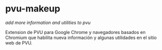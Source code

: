 # pvu-makeup
*add more information and utilities to pvu*

Extension de PVU para Google Chrome y navegadores basados en Chromium que habilita nueva información y algunas utilidades en el sitio web de PVU.

